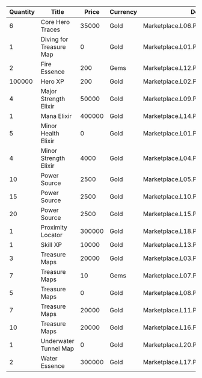 | Quantity | Title | Price | Currency |  Dev Name |
| -------- | ----- | ----- | -------- |  -------- |
| 6 | Core Hero Traces | 35000 | Gold | Marketplace.L06.Page03.Token.17 |
| 1 | Diving for Treasure Map | 0 | Gold | Marketplace.L01.Page3.VIP5.FreeBonus.74 |
| 2 | Fire Essence | 200 | Gems | Marketplace.L12.Page03.Reagent.27 |
| 100000 | Hero XP | 200 | Gold | Marketplace.L02.Page03.XP.03 |
| 4 | Major Strength Elixir | 50000 | Gold | Marketplace.L09.Page03.MajorElixir.11 |
| 1 | Mana Elixir | 400000 | Gold | Marketplace.L14.Page03.ElixirAll.13 |
| 5 | Minor Health Elixir | 0 | Gold | Marketplace.L01.Page03.Free.09 |
| 4 | Minor Strength Elixir | 4000 | Gold | Marketplace.L04.Page03.MinorElixir.11 |
| 10 | Power Source | 2500 | Gold | Marketplace.L05.Page03.PowerSource.03 |
| 15 | Power Source | 2500 | Gold | Marketplace.L10.Page03.PowerSource.06 |
| 20 | Power Source | 2500 | Gold | Marketplace.L15.Page03.PowerSource.09 |
| 1 | Proximity Locator | 300000 | Gold | Marketplace.L18.Page03.Hero.09 |
| 1 | Skill XP | 10000 | Gold | Marketplace.L13.Page03.MapsMisc.30 |
| 3 | Treasure Maps | 20000 | Gold | Marketplace.L03.Page03.MapFragments.03 |
| 7 | Treasure Maps | 10 | Gems | Marketplace.L07.Page03.MapFragments.09 |
| 5 | Treasure Maps | 0 | Gold | Marketplace.L08.Page03.Free.39 |
| 7 | Treasure Maps | 20000 | Gold | Marketplace.L11.Page03.TreasureMap.03 |
| 10 | Treasure Maps | 20000 | Gold | Marketplace.L16.Page03.TreasureMap.06 |
| 1 | Underwater Tunnel Map | 0 | Gold | Marketplace.L20.Page03.Free.113 |
| 2 | Water Essence | 300000 | Gold | Marketplace.L17.Page03.Shard.28 |
